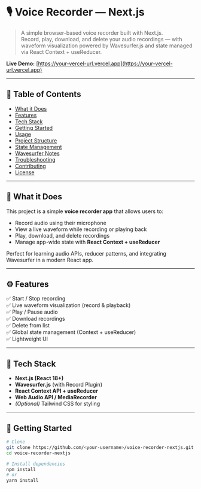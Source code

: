 # 🎙️ Voice Recorder — Next.js

> A simple browser-based voice recorder built with Next.js.  
> Record, play, download, and delete your audio recordings — with waveform visualization powered by Wavesurfer.js and state managed via React Context + useReducer.

**Live Demo:** [https://your-vercel-url.vercel.app](https://your-vercel-url.vercel.app)

---

## 🧭 Table of Contents
- [What it Does](#what-it-does)
- [Features](#features)
- [Tech Stack](#tech-stack)
- [Getting Started](#getting-started)
- [Usage](#usage)
- [Project Structure](#project-structure)
- [State Management](#state-management)
- [Wavesurfer Notes](#wavesurfer-notes)
- [Troubleshooting](#troubleshooting)
- [Contributing](#contributing)
- [License](#license)

---

## 📝 What it Does
This project is a simple **voice recorder app** that allows users to:
- Record audio using their microphone
- View a live waveform while recording or playing back
- Play, download, and delete recordings
- Manage app-wide state with **React Context + useReducer**

Perfect for learning audio APIs, reducer patterns, and integrating Wavesurfer in a modern React app.

---

## ⚙️ Features
✅ Start / Stop recording  
✅ Live waveform visualization (record & playback)  
✅ Play / Pause audio  
✅ Download recordings  
✅ Delete from list  
✅ Global state management (Context + useReducer)  
✅ Lightweight UI  

---

## 🧱 Tech Stack
- **Next.js (React 18+)**
- **Wavesurfer.js** (with Record Plugin)
- **React Context API + useReducer**
- **Web Audio API / MediaRecorder**
- *(Optional)* Tailwind CSS for styling

---

## 🚀 Getting Started

```bash
# Clone
git clone https://github.com/<your-username>/voice-recorder-nextjs.git
cd voice-recorder-nextjs

# Install dependencies
npm install
# or
yarn install
